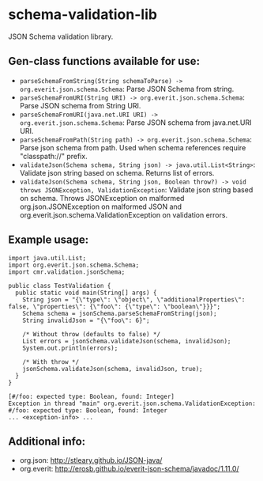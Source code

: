 # schema-validation-lib

JSON Schema validation library.

## Gen-class functions available for use:

- `parseSchemaFromString(String schemaToParse) -> org.everit.json.schema.Schema`: Parse JSON Schema from string.
- `parseSchemaFromURI(String URI) -> org.everit.json.schema.Schema`: Parse JSON schema from String URI.
- `parseSchemaFromURI(java.net.URI URI) -> org.everit.json.schema.Schema`: Parse JSON schema from java.net.URI URI.
- `parseSchemaFromPath(String path) -> org.everit.json.schema.Schema`: Parse json schema from path.
Used when schema references require "classpath://" prefix.
- `validateJson(Schema schema, String json) -> java.util.List<String>`: Validate json string based on schema.
Returns list of errors.
- `validateJson(Schema schema, String json, Boolean throw?) -> void throws JSONException, ValidationException`:
Validate json string based on schema.  Throws JSONException on malformed org.json.JSONException on malformed JSON and
org.everit.json.schema.ValidationException on validation errors.

## Example usage:

```
import java.util.List;
import org.everit.json.schema.Schema;
import cmr.validation.jsonSchema;

public class TestValidation {
  public static void main(String[] args) {
    String json = "{\"type\": \"object\", \"additionalProperties\": false, \"properties\": {\"foo\": {\"type\": \"boolean\"}}}";
    Schema schema = jsonSchema.parseSchemaFromString(json);
    String invalidJson = "{\"foo\": 6}";

    /* Without throw (defaults to false) */
    List errors = jsonSchema.validateJson(schema, invalidJson);
    System.out.println(errors);

    /* With throw */
    jsonSchema.validateJson(schema, invalidJson, true);
  }
}
```

```
[#/foo: expected type: Boolean, found: Integer]
Exception in thread "main" org.everit.json.schema.ValidationException: #/foo: expected type: Boolean, found: Integer
... <exception-info> ...
```

## Additional info:
- org.json: http://stleary.github.io/JSON-java/
- org.everit: http://erosb.github.io/everit-json-schema/javadoc/1.11.0/
